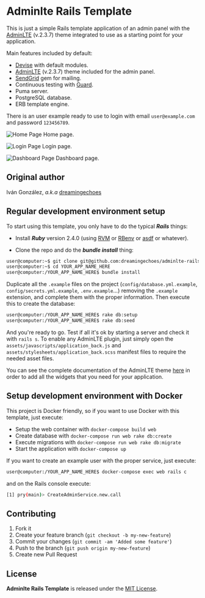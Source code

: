 Adminlte Rails Template
=======================

This is just a simple Rails template application of an admin panel with the [AdminLTE](https://almsaeedstudio.com/) (v.2.3.7) theme integrated to use as a starting point for your application.

Main features included by default:

- [Devise](https://github.com/plataformatec/devise) with default modules.
- [AdminLTE](https://almsaeedstudio.com/) (v.2.3.7) theme included for the admin panel.
- [SendGrid](https://github.com/stephenb/sendgrid) gem for mailing.
- Continuous testing with [Guard](https://github.com/guard/guard).
- Puma server.
- PostgreSQL database.
- ERB template engine.

There is an user example ready to use to login with email `user@example.com` and password `123456789`.

![Home Page](app/assets/images/front/screenshots/screenshot1.png)
Home page.

![Login Page](app/assets/images/front/screenshots/screenshot2.png)
Login page.

![Dashboard Page](app/assets/images/front/screenshots/screenshot3.png)
Dashboard page.

Original author
---------------

Iván González, *a.k.a* [dreamingechoes](https://github.com/dreamingechoes)

Regular development environment setup
-------------------------------------

To start using this template, you only have to do the typical ***Rails*** things:

* Install ***Ruby*** version 2.4.0 (using [RVM](https://github.com/rvm/rvm) or [RBenv](https://github.com/sstephenson/rbenv) or [asdf](https://github.com/asdf-vm/asdf) or whatever).

* Clone the repo and do the ***bundle install*** thing:

```sh
user@computer:~$ git clone git@github.com:dreamingechoes/adminlte-rails-template.git YOUR_APP_NAME_HERE
user@computer:~$ cd YOUR_APP_NAME_HERE
user@computer:/YOUR_APP_NAME_HERE$ bundle install
```

Duplicate all the `.example` files on the project (`config/database.yml.example`, `config/secrets.yml.example`, `.env.example`...) removing the `.example` extension, and complete them with the proper information. Then execute this to create the database:

```sh
user@computer:/YOUR_APP_NAME_HERE$ rake db:setup
user@computer:/YOUR_APP_NAME_HERE$ rake db:seed
```

And you're ready to go. Test if all it's ok by starting a server and check it with `rails s`. To enable any AdminLTE plugin, just simply open the `assets/javascripts/application_back.js` and `assets/stylesheets/application_back.scss` manifest files to require the needed asset files.

You can see the complete documentation of the AdminLTE theme [here](https://almsaeedstudio.com/themes/AdminLTE/documentation/index.html) in order to add all the widgets that you need for your application.

Setup development environment with Docker
-----------------------------------------

This project is Docker friendly, so if you want to use Docker with this template, just execute:

* Setup the web container with `docker-compose build web`
* Create database with `docker-compose run web rake db:create`
* Execute migrations with `docker-compose run web rake db:migrate`
* Start the application with `docker-compose up`

If you want to create an example user with the proper service, just execute:

```sh
user@computer:/YOUR_APP_NAME_HERE$ docker-compose exec web rails c
```

and on the Rails console execute:

```sh
[1] pry(main)> CreateAdminService.new.call
```

Contributing
------------

1. Fork it
2. Create your feature branch (`git checkout -b my-new-feature`)
3. Commit your changes (`git commit -am 'Added some feature'`)
4. Push to the branch (`git push origin my-new-feature`)
5. Create new Pull Request

License
-------

**Adminlte Rails Template** is released under the [MIT License](http://www.opensource.org/licenses/MIT).
